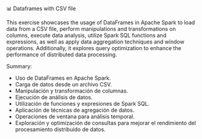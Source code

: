  📊 Dataframes with CSV file

 This exercise showcases the usage of DataFrames in Apache Spark to load data from a CSV file, perform manipulations and transformations on columns, execute data analysis, utilize Spark SQL functions and expressions, as well as apply data aggregation techniques and window operations. Additionally, it explores query optimization to enhance the performance of distributed data processing.

Summary:
- Uso de DataFrames en Apache Spark.
- Carga de datos desde un archivo CSV.
- Manipulación y transformación de columnas.
- Ejecución de análisis de datos.
- Utilización de funciones y expresiones de Spark SQL.
- Aplicación de técnicas de agregación de datos.
- Operaciones de ventana para análisis temporal.
- Exploración y optimización de consultas para mejorar el rendimiento del procesamiento distribuido de datos.
